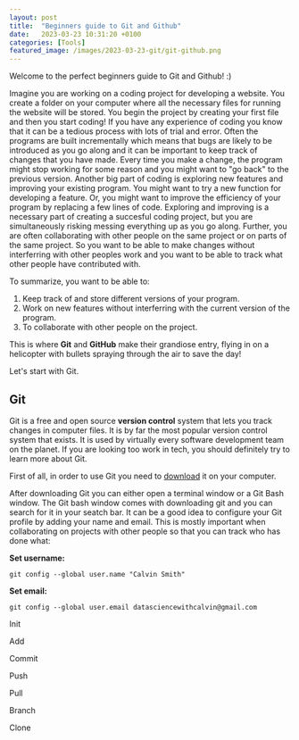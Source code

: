 ```yaml
---
layout: post
title:  "Beginners guide to Git and Github"
date:   2023-03-23 10:31:20 +0100
categories: [Tools]
featured_image: /images/2023-03-23-git/git-github.png
---
```

Welcome to the perfect beginners guide to Git and Github! :)


Imagine you are working on a coding project for developing a website. You create a folder on your computer where all the necessary files for running the website will be stored.
You begin the project by creating your first file and then you start coding! If you have any experience of coding you know that it can be a tedious process with lots of trial and error. Often the programs are built incrementally
which means that bugs are likely to be introduced as you go along and it can be important to keep track of changes that you have made. Every time you make a change, the program might stop working for some reason and you might want to "go back" to the previous version. Another big part of coding is exploring new features and improving your 
existing program. You might want to try a new function for developing a feature. Or, you might want to improve the efficiency of your program by replacing a few lines of code. Exploring and improving is a necessary part of creating a succesful coding project, but you are simultaneously risking messing everything up as you go along.
Further, you are often collaborating with other people on the same project or on parts of the same project. So you want to be able to make changes without interferring with other peoples work and you want to be able to track what other people have contributed with.

To summarize, you want to be able to:

1. Keep track of and store different versions of your program.
2. Work on new features without interferring with the current version of the program.
3. To collaborate with other people on the project.

This is where **Git** and **GitHub** make their grandiose entry, flying in on a helicopter with bullets spraying through the air to save the day! 

Let's start with Git.

## Git
Git is a free and open source **version control** system that lets you track changes in computer files. It is by far the most popular version control system that exists. It is used
by virtually every software development team on the planet. If you are looking too work in tech, you should definitely try to learn more about Git.

First of all, in order to use Git you need to <a href = "https://git-scm.com/downloads">download</a> it on your computer.

After downloading Git you can either open a terminal window or a Git Bash window. The Git bash window comes with downloading git and you can search for it in your seatch bar. It can be a good idea to configure your Git profile by adding your name and email.
This is mostly important when collaborating on projects with other people so that you can track who has done what:

**Set username:**
```
git config --global user.name "Calvin Smith"
```

**Set email:**
```
git config --global user.email datasciencewithcalvin@gmail.com
```




Init

Add

Commit

Push

Pull

Branch

Clone


